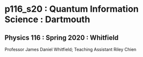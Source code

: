 # p116_s20 : Quantum Information Science : Dartmouth 
## Physics 116 : Spring 2020 : Whitfield
Professor James Daniel Whitfield; Teaching Assistant Riley Chien
